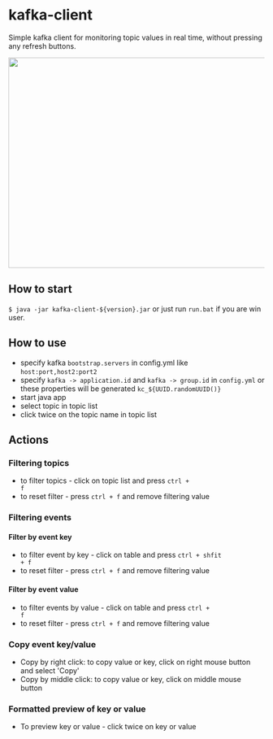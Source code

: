 # kafka-client

Simple kafka client for monitoring topic values in real time, without pressing any refresh buttons.

<img src="https://user-images.githubusercontent.com/5479948/149766027-119ab947-b72e-4a8b-ac9d-8f5f3572a6e7.png" width="610" height="414">


## How to start

`$ java -jar kafka-client-${version}.jar` or just run `run.bat` if you are win user.

## How to use

- specify kafka `bootstrap.servers` in config.yml like `host:port,host2:port2`
- specify `kafka -> application.id` and  `kafka -> group.id` in `config.yml` or these properties will be generated `kc_${UUID.randomUUID()}`
- start java app
- select topic in topic list
- click twice on the topic name in topic list

## Actions

### Filtering topics

- to filter topics - click on topic list and press <code>ctrl + f</code>
- to reset filter - press <code>ctrl + f</code> and remove filtering value

### Filtering events

#### Filter by event key

- to filter event by key - click on table and press <code>ctrl + shfit + f</code>
- to reset filter - press <code>ctrl + f</code> and remove filtering value

#### Filter by event value

- to filter events by value - click on table and press <code>ctrl + f</code>
- to reset filter - press <code>ctrl + f</code> and remove filtering value

### Copy event key/value

- Copy by right click: to copy value or key, click on right mouse button and select 'Copy'
- Copy by middle click: to copy value or key, click on middle mouse button

### Formatted preview of key or value

- To preview key or value - click twice on key or value
